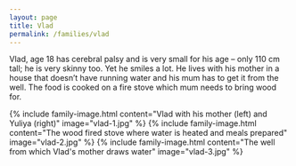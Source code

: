 ```yaml
---
layout: page
title: Vlad
permalink: /families/vlad
---
```

Vlad, age 18 has cerebral palsy and is very small for his age – only 110 cm tall; he is very skinny too.  Yet he smiles a lot. He lives with his mother in a house that doesn’t have running water and his mum has to get it from the well.   The food is cooked on a fire stove which mum needs to bring wood for.

{% include family-image.html content="Vlad with his mother (left) and Yuliya (right)" image="vlad-1.jpg" %}
{% include family-image.html content="The wood fired stove where water is heated and meals prepared" image="vlad-2.jpg" %}
{% include family-image.html content="The well from which Vlad's mother draws water" image="vlad-3.jpg" %}